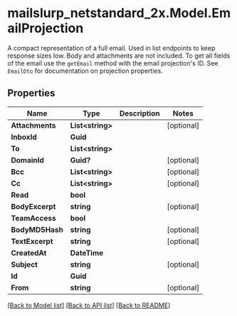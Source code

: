 # mailslurp_netstandard_2x.Model.EmailProjection
A compact representation of a full email. Used in list endpoints to keep response sizes low. Body and attachments are not included. To get all fields of the email use the `getEmail` method with the email projection's ID. See `EmailDto` for documentation on projection properties.

## Properties

Name | Type | Description | Notes
------------ | ------------- | ------------- | -------------
**Attachments** | **List&lt;string&gt;** |  | [optional] 
**InboxId** | **Guid** |  | 
**To** | **List&lt;string&gt;** |  | 
**DomainId** | **Guid?** |  | [optional] 
**Bcc** | **List&lt;string&gt;** |  | [optional] 
**Cc** | **List&lt;string&gt;** |  | [optional] 
**Read** | **bool** |  | 
**BodyExcerpt** | **string** |  | [optional] 
**TeamAccess** | **bool** |  | 
**BodyMD5Hash** | **string** |  | [optional] 
**TextExcerpt** | **string** |  | [optional] 
**CreatedAt** | **DateTime** |  | 
**Subject** | **string** |  | [optional] 
**Id** | **Guid** |  | 
**From** | **string** |  | [optional] 

[[Back to Model list]](../README#documentation-for-models) [[Back to API list]](../README#documentation-for-api-endpoints) [[Back to README]](../README)

